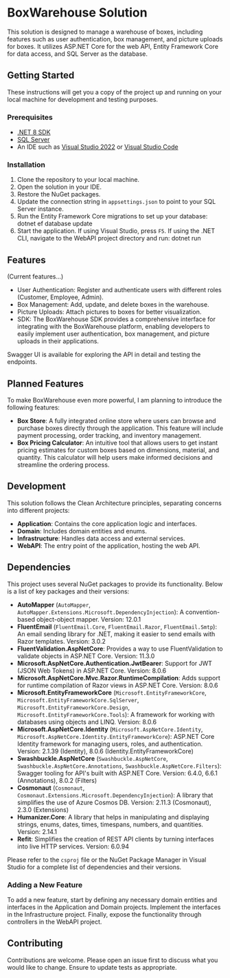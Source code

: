 # BoxWarehouse Solution

This solution is designed to manage a warehouse of boxes, including features such as user authentication, box management, and picture uploads for boxes. 
It utilizes ASP.NET Core for the web API, Entity Framework Core for data access, and SQL Server as the database.

## Getting Started

These instructions will get you a copy of the project up and running on your local machine for development and testing purposes.

### Prerequisites

- [.NET 8 SDK](https://dotnet.microsoft.com/download)
- [SQL Server](https://www.microsoft.com/en-us/sql-server/sql-server-downloads)
- An IDE such as [Visual Studio 2022](https://visualstudio.microsoft.com/vs/) or [Visual Studio Code](https://code.visualstudio.com/)

### Installation

1. Clone the repository to your local machine.
2. Open the solution in your IDE.
3. Restore the NuGet packages.
4. Update the connection string in `appsettings.json` to point to your SQL Server instance.
5. Run the Entity Framework Core migrations to set up your database: dotnet ef database update
6. Start the application. If using Visual Studio, press `F5`. If using the .NET CLI, navigate to the WebAPI project directory and run: dotnet run

## Features

(Current features...)

- User Authentication: Register and authenticate users with different roles (Customer, Employee, Admin).
- Box Management: Add, update, and delete boxes in the warehouse.
- Picture Uploads: Attach pictures to boxes for better visualization.
- SDK: The BoxWarehouse SDK provides a comprehensive interface for integrating with the BoxWarehouse platform, enabling developers to easily implement user authentication, box management, and picture uploads in their applications.

Swagger UI is available for exploring the API in detail and testing the endpoints.

## Planned Features

To make BoxWarehouse even more powerful, I am planning to introduce the following features:

- **Box Store**:  A fully integrated online store where users can browse and purchase boxes directly through the application. 
                  This feature will include payment processing, order tracking, and inventory management.
- **Box Pricing Calculator**: An intuitive tool that allows users to get instant pricing estimates for custom boxes based on dimensions, material, and quantity. 
                  This calculator will help users make informed decisions and streamline the ordering process.

## Development

This solution follows the Clean Architecture principles, separating concerns into different projects:

- **Application**: Contains the core application logic and interfaces.
- **Domain**: Includes domain entities and enums.
- **Infrastructure**: Handles data access and external services.
- **WebAPI**: The entry point of the application, hosting the web API.

## Dependencies

This project uses several NuGet packages to provide its functionality. Below is a list of key packages and their versions:

- **AutoMapper** (`AutoMapper`, `AutoMapper.Extensions.Microsoft.DependencyInjection`): A convention-based object-object mapper. Version: 12.0.1
- **FluentEmail** (`FluentEmail.Core`, `FluentEmail.Razor`, `FluentEmail.Smtp`): An email sending library for .NET, making it easier to send emails with Razor templates. Version: 3.0.2
- **FluentValidation.AspNetCore**: Provides a way to use FluentValidation to validate objects in ASP.NET Core. Version: 11.3.0
- **Microsoft.AspNetCore.Authentication.JwtBearer**: Support for JWT (JSON Web Tokens) in ASP.NET Core. Version: 8.0.6
- **Microsoft.AspNetCore.Mvc.Razor.RuntimeCompilation**: Adds support for runtime compilation of Razor views in ASP.NET Core. Version: 8.0.6
- **Microsoft.EntityFrameworkCore** (`Microsoft.EntityFrameworkCore`, `Microsoft.EntityFrameworkCore.SqlServer`, `Microsoft.EntityFrameworkCore.Design`, `Microsoft.EntityFrameworkCore.Tools`): A framework for working with databases using objects and LINQ. Version: 8.0.6
- **Microsoft.AspNetCore.Identity** (`Microsoft.AspNetCore.Identity`, `Microsoft.AspNetCore.Identity.EntityFrameworkCore`): ASP.NET Core Identity framework for managing users, roles, and authentication. Version: 2.1.39 (Identity), 8.0.6 (Identity.EntityFrameworkCore)
- **Swashbuckle.AspNetCore** (`Swashbuckle.AspNetCore`, `Swashbuckle.AspNetCore.Annotations`, `Swashbuckle.AspNetCore.Filters`): Swagger tooling for API's built with ASP.NET Core. Version: 6.4.0, 6.6.1 (Annotations), 8.0.2 (Filters)
- **Cosmonaut** (`Cosmonaut`, `Cosmonaut.Extensions.Microsoft.DependencyInjection`): A library that simplifies the use of Azure Cosmos DB. Version: 2.11.3 (Cosmonaut), 2.3.0 (Extensions)
- **Humanizer.Core**: A library that helps in manipulating and displaying strings, enums, dates, times, timespans, numbers, and quantities. Version: 2.14.1
- **Refit**: Simplifies the creation of REST API clients by turning interfaces into live HTTP services. Version: 6.0.94

Please refer to the `csproj` file or the NuGet Package Manager in Visual Studio for a complete list of dependencies and their versions.

### Adding a New Feature

To add a new feature, start by defining any necessary domain entities and interfaces in the Application and Domain projects. 
Implement the interfaces in the Infrastructure project. Finally, expose the functionality through controllers in the WebAPI project.

## Contributing

Contributions are welcome. Please open an issue first to discuss what you would like to change. Ensure to update tests as appropriate.
